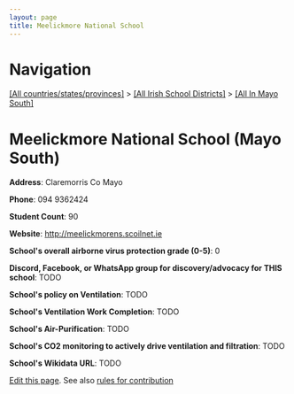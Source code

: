```yaml
---
layout: page
title: Meelickmore National School
---
```

# Navigation

[[All countries/states/provinces]](../../..) > [[All Irish School Districts]](../..) > [[All In Mayo South]](..)

# Meelickmore National School (Mayo South)

**Address**: Claremorris Co Mayo

**Phone**: 094 9362424

**Student Count**: 90

**Website**: <http://meelickmorens.scoilnet.ie>

**School's overall airborne virus protection grade (0-5)**: 0

**Discord, Facebook, or WhatsApp group for discovery/advocacy for THIS school**: TODO

**School's policy on Ventilation**: TODO

**School's Ventilation Work Completion**: TODO

**School's Air-Purification**: TODO

**School's CO2 monitoring to actively drive ventilation and filtration**: TODO

**School's Wikidata URL**: TODO


[Edit this page](https://github.com/ventilate-schools/Ireland/edit/main/./Mayo_South/Meelickmore_National_School.md). See also [rules for contribution](../../../contribution-rules/)